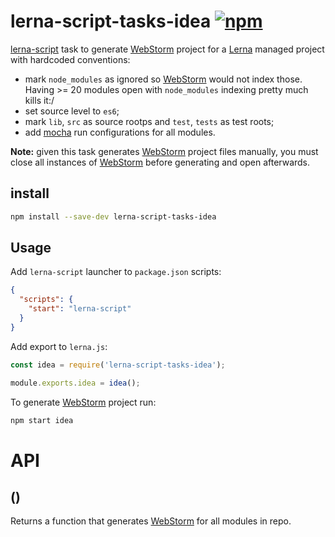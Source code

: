 # lerna-script-tasks-idea [![npm](https://img.shields.io/npm/v/lerna-script-tasks-idea.svg)](https://www.npmjs.com/package/lerna-script-tasks-idea)

[lerna-script](../../lerna-script) task to generate [WebStorm](https://www.jetbrains.com/webstorm/) project for a [Lerna](https://lernajs.io/) managed project with hardcoded conventions:
 - mark `node_modules` as ignored so [WebStorm](https://www.jetbrains.com/webstorm/) would not index those. Having >= 20 modules open with `node_modules` indexing pretty much kills it:/
 - set source level to `es6`;
 - mark `lib`, `src` as source rootps and `test`, `tests` as test roots;
 - add [mocha](https://mochajs.org/) run configurations for all modules.

**Note:** given this task generates [WebStorm](https://www.jetbrains.com/webstorm/) project files manually, you must close all instances of [WebStorm](https://www.jetbrains.com/webstorm/) before generating and open afterwards.

## install

```bash
npm install --save-dev lerna-script-tasks-idea
```

## Usage

Add `lerna-script` launcher to `package.json` scripts:

```json
{
  "scripts": {
    "start": "lerna-script"
  }
}
```

Add export to `lerna.js`:

```js
const idea = require('lerna-script-tasks-idea');

module.exports.idea = idea();
```

To generate [WebStorm](https://www.jetbrains.com/webstorm/) project run:

```bash
npm start idea
```

# API

## ()
Returns a function that generates [WebStorm](https://www.jetbrains.com/webstorm/) for all modules in repo.
